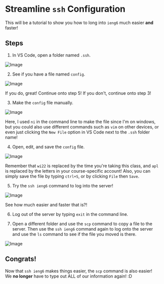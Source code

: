 # Streamline `ssh` Configuration
This will be a tutorial to show you how to long into `ieng6` much easier **and** faster!

## Steps
1. In VS Code, open a folder named `.ssh`.

![Image](https://bhacia.github.io/cse15l-week6-labreport3/vscode-open-ssh-folder.png)

2. See if you have a file named `config`.

![Image](https://bhacia.github.io/cse15l-week6-labreport3/vscode-see-if-you-have-config-file.png)

If you do, great! Continue onto step 5!
If you don't, continue onto step 3!

3. Make the `config` file manually.

![Image](https://bhacia.github.io/cse15l-week6-labreport3/vscode-make-config-file.png)

Here, I used `ni` in the command line to make the file since I'm on windows, but you
could also use different commands such as `vim` on other devices, or even just clicking
the `New File` option in VS Code next to the `.ssh` folder name!

4. Open, edit, and save the `config` file.


![Image](https://bhacia.github.io/cse15l-week6-labreport3/vscode-open-and-edit-config-file.png)

Remember that `wi22` is replaced by the time you're taking this class, and `apl` is
replaced by the letters in your course-specific account! Also, you can simply save
the file by typing `ctrl+S`, or by clicking `File` then `Save`.

5. Try the `ssh ieng6` command to log into the server!

![Image](https://bhacia.github.io/cse15l-week6-labreport3/vscode-ssh-ieng6-command.png)

See how much easier and faster that is?!

6. Log out of the server by typing `exit` in the command line.

7. Open a different folder and use the `scp` command to copy a file to the server. Then use the
`ssh ieng6` command again to log onto the server and use the `ls` command to see if the file
you moved is there.

![Image](https://bhacia.github.io/cse15l-week6-labreport3/vscode-scp-file.png)

## Congrats!
Now that `ssh ieng6` makes things easier, the `scp` command is also easier! We **no longer**
have to type out ALL of our information again! :D

